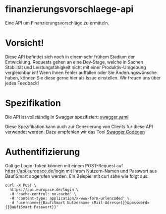 # finanzierungsvorschlaege-api
Eine API um Finanzierungsvorschläge zu ermitteln.

# Vorsicht!

Diese API befindet sich noch in einem sehr frühem Stadium der Entwicklung. Requests gehen an eine Dev-Stage, welche in Sachen
Stabilität und Leistungsfähigkeit nicht mit einer Produktiv-Umgebung vergleichbar ist! Wenn Ihnen Fehler auffallen oder Sie
Änderungswünsche haben, können Sie diese gerne hier als Issue einstellen. Wir freuen uns über jedes Feedback!


# Spezifikation

Die API ist vollständig in Swagger spezifiziert: [swagger.yaml](swagger.yaml)

Diese Spezifikation kann auch zur Generierung von Clients für diese API verwendet
werden. Dazu empfehlen wir das Tool [Swagger Codegen](https://github.com/swagger-api/swagger-codegen)

# Authentifizierung

Gültige Login-Token können mit einem POST-Request auf https://api.europace.de/login mit Ihrem Nutzern-Namen und Passwort aus
BaufiSmart abgerufen werden. Ein Beispiel mit curl sähe wie folgt aus:

```
curl -X POST \
  https://api.europace.de/login \
  -H 'cache-control: no-cache' \
  -H 'content-type: application/x-www-form-urlencoded' \
  -d 'username={{BaufiSmart Nutzername (Mail-Adresse)}}&password={{BaufiSmart Passwort}}'
```